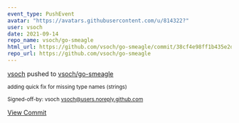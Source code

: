 ```yaml
---
event_type: PushEvent
avatar: "https://avatars.githubusercontent.com/u/814322?"
user: vsoch
date: 2021-09-14
repo_name: vsoch/go-smeagle
html_url: https://github.com/vsoch/go-smeagle/commit/38cf4e98ff1b435e2d8b58c7b9145b968cf06dc8
repo_url: https://github.com/vsoch/go-smeagle
---
```


<a href='https://github.com/vsoch' target='_blank'>vsoch</a> pushed to <a href='https://github.com/vsoch/go-smeagle' target='_blank'>vsoch/go-smeagle</a>

<small>adding quick fix for missing type names (strings)

Signed-off-by: vsoch <vsoch@users.noreply.github.com></small>

<a href='https://github.com/vsoch/go-smeagle/commit/38cf4e98ff1b435e2d8b58c7b9145b968cf06dc8' target='_blank'>View Commit</a>